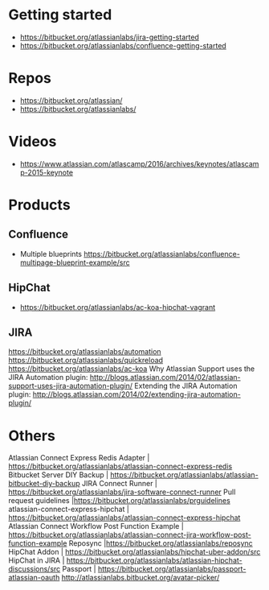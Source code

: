 # Getting started
- https://bitbucket.org/atlassianlabs/jira-getting-started
- https://bitbucket.org/atlassianlabs/confluence-getting-started

# Repos
- https://bitbucket.org/atlassian/
- https://bitbucket.org/atlassianlabs/

# Videos
- https://www.atlassian.com/atlascamp/2016/archives/keynotes/atlascamp-2015-keynote

# Products
## Confluence
- Multiple blueprints https://bitbucket.org/atlassianlabs/confluence-multipage-blueprint-example/src

## HipChat
- https://bitbucket.org/atlassianlabs/ac-koa-hipchat-vagrant

## JIRA 
https://bitbucket.org/atlassianlabs/automation
https://bitbucket.org/atlassianlabs/quickreload
https://bitbucket.org/atlassianlabs/ac-koa
Why Atlassian Support uses the JIRA Automation plugin: http://blogs.atlassian.com/2014/02/atlassian-support-uses-jira-automation-plugin/
Extending the JIRA Automation plugin: http://blogs.atlassian.com/2014/02/extending-jira-automation-plugin/

# Others
Atlassian Connect Express Redis Adapter | https://bitbucket.org/atlassianlabs/atlassian-connect-express-redis
Bitbucket Server DIY Backup | https://bitbucket.org/atlassianlabs/atlassian-bitbucket-diy-backup
JIRA Connect Runner | https://bitbucket.org/atlassianlabs/jira-software-connect-runner
Pull request guidelines |https://bitbucket.org/atlassianlabs/prguidelines
atlassian-connect-express-hipchat | https://bitbucket.org/atlassianlabs/atlassian-connect-express-hipchat
Atlassian Connect Workflow Post Function Example | https://bitbucket.org/atlassianlabs/atlassian-connect-jira-workflow-post-function-example
Reposync |https://bitbucket.org/atlassianlabs/reposync
HipChat Addon | https://bitbucket.org/atlassianlabs/hipchat-uber-addon/src
HipChat in JIRA | https://bitbucket.org/atlassianlabs/atlassian-hipchat-discussions/src
Passport | https://bitbucket.org/atlassianlabs/passport-atlassian-oauth
http://atlassianlabs.bitbucket.org/avatar-picker/
